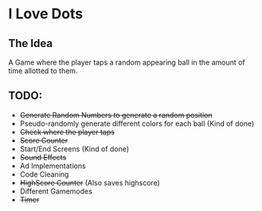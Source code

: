 # I Love Dots
The Idea
-------
A Game where the player taps a random appearing ball in the amount of time allotted to them.

TODO:
-
- ~~Generate Random Numbers to generate a random position~~
- Pseudo-randomly generate different colors for each ball (Kind of done)
- ~~Check where the player taps~~
- ~~Score Counter~~
- Start/End Screens (Kind of done)
- ~~Sound Effects~~
- Ad Implementations
- Code Cleaning
- ~~HighScore Counter~~ (Also saves highscore)
- Different Gamemodes
- ~~Timer~~
